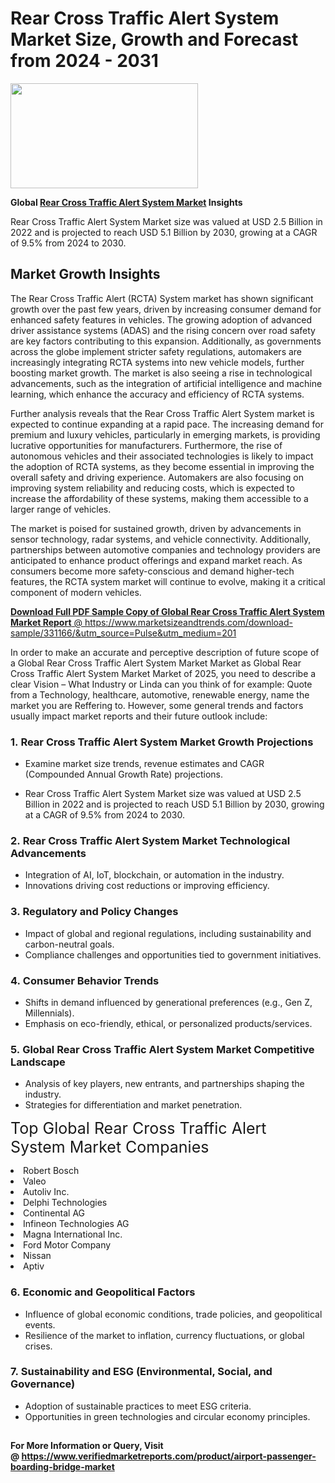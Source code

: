 <H1>Rear Cross Traffic Alert System Market Size, Growth and Forecast from 2024 - 2031</H1><img class="aligncenter size-medium wp-image-584254" src="https://thirdeyenews.in/wp-content/uploads/2024/09/Global-Market-Research-300x168.jpeg" alt="" width="300" height="168" /><p><strong>Global&nbsp;<a href="https://www.marketsizeandtrends.com/download-sample/331166/&amp;utm_source=Pulse&amp;utm_medium=201">Rear Cross Traffic Alert System Market</a> Insights</strong></p><p>Rear Cross Traffic Alert System Market size was valued at USD 2.5 Billion in 2022 and is projected to reach USD 5.1 Billion by 2030, growing at a CAGR of 9.5% from 2024 to 2030.</p><p><h2>Market Growth Insights</h2> <p>The Rear Cross Traffic Alert (RCTA) System market has shown significant growth over the past few years, driven by increasing consumer demand for enhanced safety features in vehicles. The growing adoption of advanced driver assistance systems (ADAS) and the rising concern over road safety are key factors contributing to this expansion. Additionally, as governments across the globe implement stricter safety regulations, automakers are increasingly integrating RCTA systems into new vehicle models, further boosting market growth. The market is also seeing a rise in technological advancements, such as the integration of artificial intelligence and machine learning, which enhance the accuracy and efficiency of RCTA systems.</p> <p><a href="#"></a></p> <p>Further analysis reveals that the Rear Cross Traffic Alert System market is expected to continue expanding at a rapid pace. The increasing demand for premium and luxury vehicles, particularly in emerging markets, is providing lucrative opportunities for manufacturers. Furthermore, the rise of autonomous vehicles and their associated technologies is likely to impact the adoption of RCTA systems, as they become essential in improving the overall safety and driving experience. Automakers are also focusing on improving system reliability and reducing costs, which is expected to increase the affordability of these systems, making them accessible to a larger range of vehicles.</p> <p>The market is poised for sustained growth, driven by advancements in sensor technology, radar systems, and vehicle connectivity. Additionally, partnerships between automotive companies and technology providers are anticipated to enhance product offerings and expand market reach. As consumers become more safety-conscious and demand higher-tech features, the RCTA system market will continue to evolve, making it a critical component of modern vehicles.</p> <p><a href="#"></p><p><span class=""><strong>Download Full PDF Sample Copy of Global Rear Cross Traffic Alert System Market Report</strong> @ <a href="https://www.marketsizeandtrends.com/download-sample/331166/&amp;utm_source=Pulse&amp;utm_medium=201" target="_blank">https://www.marketsizeandtrends.com/download-sample/331166/&amp;utm_source=Pulse&amp;utm_medium=201</a></span></p><p>In order to make an accurate and perceptive description of future scope of a Global&nbsp;Rear Cross Traffic Alert System Market Market as Global&nbsp;Rear Cross Traffic Alert System Market Market of 2025, you need to describe a clear Vision &ndash; What Industry or Linda can you think of for example: Quote from a Technology, healthcare, automotive, renewable energy, name the market you are Reffering to. However, some general trends and factors usually impact market reports and their future outlook include:</p><h3>1.&nbsp;<strong>Rear Cross Traffic Alert System Market Growth Projections</strong></h3><ul><li>Examine market size trends, revenue estimates and CAGR (Compounded Annual Growth Rate) projections.</li><li><p>Rear Cross Traffic Alert System Market size was valued at USD 2.5 Billion in 2022 and is projected to reach USD 5.1 Billion by 2030, growing at a CAGR of 9.5% from 2024 to 2030.</p></li></ul><h3>2.&nbsp;<strong>Rear Cross Traffic Alert System Market Technological Advancements</strong></h3><ul><li>Integration of AI, IoT, blockchain, or automation in the industry.</li><li>Innovations driving cost reductions or improving efficiency.</li></ul><h3>3.&nbsp;<strong>Regulatory and Policy Changes</strong></h3><ul><li>Impact of global and regional regulations, including sustainability and carbon-neutral goals.</li><li>Compliance challenges and opportunities tied to government initiatives.</li></ul><h3>4.&nbsp;<strong>Consumer Behavior Trends</strong></h3><ul><li>Shifts in demand influenced by generational preferences (e.g., Gen Z, Millennials).</li><li>Emphasis on eco-friendly, ethical, or personalized products/services.</li></ul><h3>5.&nbsp;<strong>Global Rear Cross Traffic Alert System Market Competitive Landscape</strong></h3><ul><li>Analysis of key players, new entrants, and partnerships shaping the industry.</li><li>Strategies for differentiation and market penetration.</li></ul><p data-pm-slice="1 1 []"><span style="color: inherit; font-family: inherit; font-size: 25px;">Top Global Rear Cross Traffic Alert System Market Companies</span></p><div class="" data-test-id=""><p><li>Robert Bosch</li><li> Valeo</li><li> Autoliv Inc.</li><li> Delphi Technologies</li><li> Continental AG</li><li> Infineon Technologies AG</li><li> Magna International Inc.</li><li> Ford Motor Company</li><li> Nissan</li><li> Aptiv</li></p></div><h3>6.&nbsp;<strong>Economic and Geopolitical Factors</strong></h3><ul><li>Influence of global economic conditions, trade policies, and geopolitical events.</li><li>Resilience of the market to inflation, currency fluctuations, or global crises.</li></ul><h3>7.&nbsp;<strong>Sustainability and ESG (Environmental, Social, and Governance)</strong></h3><ul><li>Adoption of sustainable practices to meet ESG criteria.</li><li>Opportunities in green technologies and circular economy principles.</li></ul><h2><strong style="font-size: 14px;">For More Information or Query, Visit @&nbsp;</strong><a style="background-color: #ffffff; font-size: 14px;" href="https://www.marketsizeandtrends.com/report/rear-cross-traffic-alert-system-market/" target="_blank">https://www.verifiedmarketreports.com/product/airport-passenger-boarding-bridge-market</a></h2>
